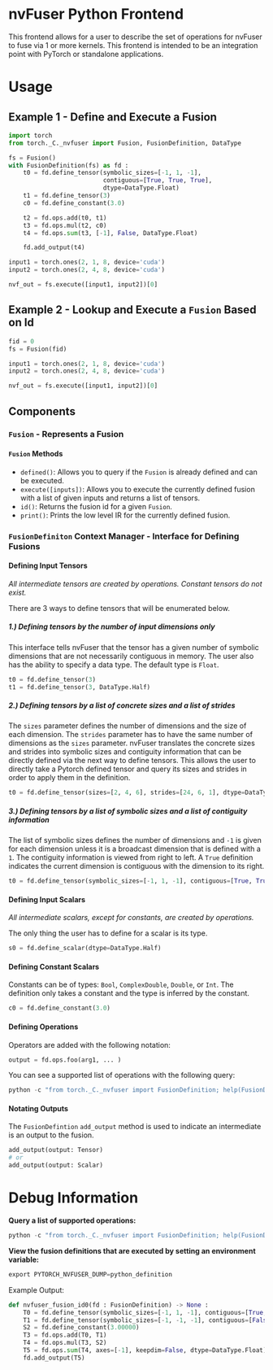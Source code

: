 # nvFuser Python Frontend

This frontend allows for a user to describe the set of operations for nvFuser to fuse via 1 or more kernels.  This frontend is intended to be an integration point with PyTorch or standalone applications.

# Usage

## Example 1 - Define and Execute a Fusion

```python
import torch
from torch._C._nvfuser import Fusion, FusionDefinition, DataType

fs = Fusion()
with FusionDefinition(fs) as fd :
    t0 = fd.define_tensor(symbolic_sizes=[-1, 1, -1],
                          contiguous=[True, True, True],
                          dtype=DataType.Float)
    t1 = fd.define_tensor(3)
    c0 = fd.define_constant(3.0)

    t2 = fd.ops.add(t0, t1)
    t3 = fd.ops.mul(t2, c0)
    t4 = fd.ops.sum(t3, [-1], False, DataType.Float)

    fd.add_output(t4)

input1 = torch.ones(2, 1, 8, device='cuda')
input2 = torch.ones(2, 4, 8, device='cuda')

nvf_out = fs.execute([input1, input2])[0]
```

## Example 2 - Lookup and Execute a `Fusion` Based on Id

```python
fid = 0
fs = Fusion(fid)

input1 = torch.ones(2, 1, 8, device='cuda')
input2 = torch.ones(2, 4, 8, device='cuda')

nvf_out = fs.execute([input1, input2])[0]
```

## Components

### `Fusion` - Represents a Fusion
#### `Fusion` Methods
* `defined()`: Allows you to query if the `Fusion` is already defined and can be executed.
* `execute([inputs])`:  Allows you to execute the currently defined fusion with a list of given inputs and returns a list of tensors.
* `id()`: Returns the fusion id for a given `Fusion`.
* `print()`: Prints the low level IR for the currently defined fusion.

### `FusionDefiniton` Context Manager - Interface for Defining Fusions

#### Defining Input Tensors
_All intermediate tensors are created by operations.  Constant tensors do not exist._

There are 3 ways to define tensors that will be enumerated below.

##### 1.) Defining tensors by the number of input dimensions only
This interface tells nvFuser that the tensor has a given number of symbolic dimensions that are not necessarily contiguous in memory.  The user also has the ability to specify a data type.  The default type is `Float`.
```python
t0 = fd.define_tensor(3)
t1 = fd.define_tensor(3, DataType.Half)
```

##### 2.) Defining tensors by a list of concrete sizes and a list of strides
The `sizes` parameter defines the number of dimensions and the size of each dimension.  The `strides` parameter has to have the same number of dimensions as the `sizes` parameter.
nvFuser translates the concrete sizes and strides into symbolic sizes and contiguity information that can be directly defined via the next way to define tensors.  This allows the user to directly take a Pytorch defined tensor and query its sizes and strides in order to apply them in the definition.
```python
t0 = fd.define_tensor(sizes=[2, 4, 6], strides=[24, 6, 1], dtype=DataType.Half)
```

##### 3.) Defining tensors by a list of symbolic sizes and a list of contiguity information
The list of symbolic sizes defines the number of dimensions and `-1` is given for each dimension unless it is a broadcast dimension that is defined with a `1`.  The contiguity information is viewed from right to left.  A `True` definition indicates the current dimension is contiguous with the dimension to its right.

```python
t0 = fd.define_tensor(symbolic_sizes=[-1, 1, -1], contiguous=[True, True, True], dtype=DataType.Float)
```

#### Defining Input Scalars
_All intermediate scalars, except for constants, are created by operations._

The only thing the user has to define for a scalar is its type.

```python
s0 = fd.define_scalar(dtype=DataType.Half)
```

#### Defining Constant Scalars

Constants can be of types: `Bool`, `ComplexDouble`, `Double`, or `Int`.  The definition only takes a constant and the type is inferred by the constant.

```python
c0 = fd.define_constant(3.0)
```

#### Defining Operations

Operators are added with the following notation:
```python
output = fd.ops.foo(arg1, ... )
```
You can see a supported list of operations with the following query:
```python
python -c "from torch._C._nvfuser import FusionDefinition; help(FusionDefinition.Operators)"
```
#### Notating Outputs

The `FusionDefintion` `add_output` method is used to indicate an intermediate is an output to the fusion.

```python
add_output(output: Tensor)
# or
add_output(output: Scalar)
```

# Debug Information
**Query a list of supported operations:**
```python
python -c "from torch._C._nvfuser import FusionDefinition; help(FusionDefinition.Operators)"
```
**View the fusion definitions that are executed by setting an environment variable:**
```python
export PYTORCH_NVFUSER_DUMP=python_definition
```
Example Output:
```python
def nvfuser_fusion_id0(fd : FusionDefinition) -> None :
    T0 = fd.define_tensor(symbolic_sizes=[-1, 1, -1], contiguous=[True, True, True], dtype=DataType.Float)
    T1 = fd.define_tensor(symbolic_sizes=[-1, -1, -1], contiguous=[False, False, False], dtype=DataType.Float)
    S2 = fd.define_constant(3.00000)
    T3 = fd.ops.add(T0, T1)
    T4 = fd.ops.mul(T3, S2)
    T5 = fd.ops.sum(T4, axes=[-1], keepdim=False, dtype=DataType.Float)
    fd.add_output(T5)
```
